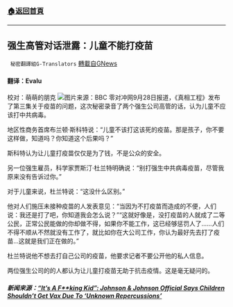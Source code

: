 ###  [:house:返回首頁](https://github.com/ourhimalayas/txt)
---


## 强生高管对话泄露：儿童不能打疫苗
` 秘密翻譯組G-Translators` [轉載自GNews](https://gnews.org/zh-hans/1561710/)

#### 翻译：Evalu
校对：萌萌的朋克
![](https://assets.gnews.org/wp-content/uploads/2021/09/1-135.jpg)图片来源：BBC
零对冲网9月28日报道，《真相工程》发布了第三集关于疫苗的问题，这次秘密录音了两个强生公司高管的话，认为儿童不应该打中共病毒。

地区性商务首席布兰顿·斯科特说：“儿童不该打这该死的疫苗。那是孩子，你不要这样做，知道吗？你知道这个后果吗？”

斯科特认为让儿童打疫苗仅仅是为了钱，不是公众的安全。

另一位强生雇员，科学家贾斯汀·杜兰特明确说：“别打强生中共病毒疫苗，尽管我原来没有告诉过你。”

对于儿童来说，杜兰特说：“这没什么区别。”

他对人们施压未接种疫苗的人发表意见：“当因为不打疫苗而造成的不便，人们说：我还是打了吧，你知道我会怎么说？”“这就好像是，没打疫苗的人就成了二等公民，正常公民能做的你却做不得，如果你不能工作，这已经够惩罚人了……人们不得不顺从不然就没有工作了，就比如你在大公司工作，你认为最好先去打了疫苗…这就是我们正在做的。”

杜兰特说他不想去打自己公司的疫苗，他要求记者不要公开他的私人信息。

两位强生公司的的人都认为让儿童打疫苗无助于抗击疫情。这是毫无疑问的。

##### 新闻来源：[“It’s A F\*\*king Kid”: Johnson & Johnson Official Says Children Shouldn’t Get Vax Due To ‘Unknown Repercussions’](https://www.zerohedge.com/markets/its-fking-kid-johnson-johnson-official-says-children-shouldnt-get-vax-due-unknown)
